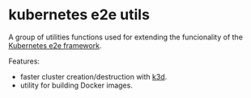 # kubernetes e2e utils

A group of utilities functions used for extending the funcionality of
the [Kubernetes e2e framework](https://github.com/kubernetes-sigs/e2e-framework).

Features:

* faster cluster creation/destruction with [k3d](https://github.com/k3d-io/k3d).
* utility for building Docker images.
